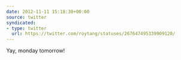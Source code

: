 ```yaml
---
date: 2012-11-11 15:18:30+00:00
source: twitter
syndicated:
- type: twitter
  url: https://twitter.com/roytang/statuses/267647495339909120/
---
```


Yay, monday tomorrow!